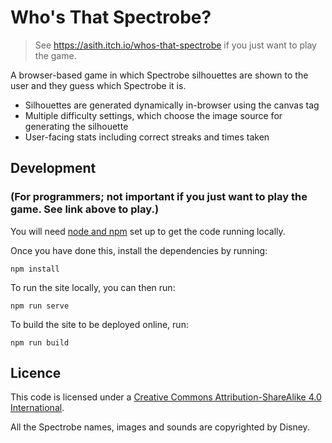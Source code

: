 # Who's That Spectrobe?

> See https://asith.itch.io/whos-that-spectrobe if you just want to play the game.

A browser-based game in which Spectrobe silhouettes are shown to the user and they guess which Spectrobe it is.

* Silhouettes are generated dynamically in-browser using the canvas tag
* Multiple difficulty settings, which choose the image source for generating the silhouette
* User-facing stats including correct streaks and times taken

## Development
### (For programmers; not important if you just want to play the game. See link above to play.)

You will need [node and npm](https://nodejs.org/en/) set up to get the code running locally.

Once you have done this, install the dependencies by running:

```
npm install
```

To run the site locally, you can then run:

```
npm run serve
```

To build the site to be deployed online, run:

```
npm run build
```


## Licence
This code is licensed under a [Creative Commons Attribution-ShareAlike 4.0 International](https://creativecommons.org/licenses/by-sa/4.0/).

All the Spectrobe names, images and sounds are copyrighted by Disney.

